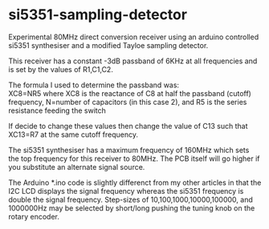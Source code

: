 # si5351-sampling-detector
Experimental 80MHz direct conversion receiver using an arduino controlled si5351 synthesiser 
and a modified Tayloe sampling detector.

This receiver has a constant -3dB passband of 6KHz at all frequencies and is set by the values of R1,C1,C2.

The formula I used to determine the passband was:    
XC8=NR5 
where XC8 is the reactance of C8 at half the passband (cutoff) frequency, 
N=number of capacitors (in this case 2),
and R5 is the series resistance feeding the switch

If decide to change these values then change the value of C13 such that XC13=R7 at the same cutoff frequency.

The si5351 synthesiser has a maximum frequency of 160MHz which sets the top frequency for this receiver to 
80MHz. The PCB itself will go higher if you substitute an alternate signal source.

The Arduino *.ino code is slightly differenct from my other articles in that the I2C LCD displays the signal
frequency whereas the si5351 frequency is double the signal frequency. Step-sizes of 10,100,1000,10000,100000,
and 1000000Hz may be selected by short/long pushing the tuning knob on the rotary encoder.
